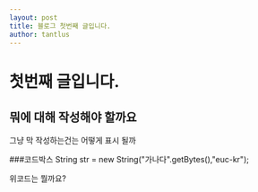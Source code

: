 ```yaml
---
layout: post
title: 블로그 첫번째 글입니다.
author: tantlus
---
```


첫번째 글입니다.
=============
뭐에 대해 작성해야 할까요
-------------

그냥 막 작성하는건는 어떻게 표시 될까

###코드박스
    String str = new String("가나다".getBytes(),"euc-kr");

위코드는 뭘까요?
